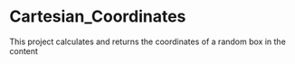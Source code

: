 # Cartesian_Coordinates
This project calculates and returns the coordinates of a random box in the content
